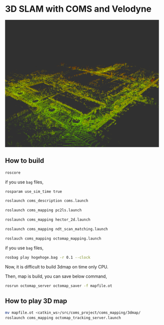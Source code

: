 # 3D SLAM with COMS and Velodyne

![3d_slam_example](./.docs/rviz_screenshot_2015_10_30-00_19_49.png "3d_slam_example")

## How to build

```bash
roscore
```

if you use `bag` files,  

```bash
rosparam use_sim_time true
```

```bash
roslaunch coms_description coms.launch
```

```bash
roslaunch coms_mapping pc2ls.launch
```

```bash
roslaunch coms_mapping hector_2d.launch
```

```bash
roslaunch coms_mapping ndt_scan_matching.launch
```

```bash
roslauch coms_mapping octomap_mapping.launch
```

if you use `bag` files,  

```bash
rosbag play hogehoge.bag -r 0.1 --clock
```

Now, it is difficult to build 3dmap on time only CPU.  

Then, map is build, you can save below command,  

```bash
rosrun octomap_server octomap_saver -f mapfile.ot
```

## How to play 3D map

```bash
mv mapfile.ot <catkin_ws>/src/coms_project/coms_mapping/3dmap/
roslaunch coms_mapping octomap_tracking_server.launch
```

